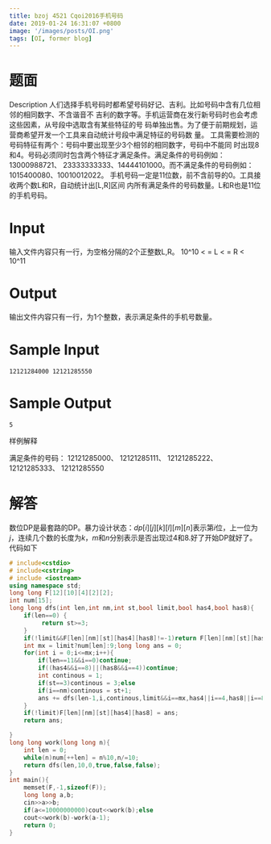 ```yaml
---
title: bzoj 4521 Cqoi2016手机号码
date: 2019-01-24 16:31:07 +0800
image: '/images/posts/OI.png'
tags: [OI, former blog]
---
```


# 题面
Description
人们选择手机号码时都希望号码好记、吉利。比如号码中含有几位相邻的相同数字、不含谐音不
吉利的数字等。手机运营商在发行新号码时也会考虑这些因素，从号段中选取含有某些特征的号
码单独出售。为了便于前期规划，运营商希望开发一个工具来自动统计号段中满足特征的号码数
量。
工具需要检测的号码特征有两个：号码中要出现至少3个相邻的相同数字，号码中不能同
时出现8和4。号码必须同时包含两个特征才满足条件。满足条件的号码例如：13000988721、
23333333333、14444101000。而不满足条件的号码例如：1015400080、10010012022。
手机号码一定是11位数，前不含前导的0。工具接收两个数L和R，自动统计出[L,R]区间
内所有满足条件的号码数量。L和R也是11位的手机号码。
#  Input
输入文件内容只有一行，为空格分隔的2个正整数L,R。
10^10 < =  L < =  R < 10^11
#  Output
输出文件内容只有一行，为1个整数，表示满足条件的手机号数量。

#  Sample Input
```
12121284000 12121285550
```
#  Sample Output
```
5
```
样例解释

满足条件的号码： 12121285000、 12121285111、 12121285222、 12121285333、 12121285550
# 解答
数位DP是最套路的DP。暴力设计状态：$dp[i][j][k][l][m][n]$表示第$i$位，上一位为$j$，连续几个数的长度为$k$，$m$和$n$分别表示是否出现过4和8.好了开始DP就好了。
代码如下
```cpp
# include<cstdio>
# include<cstring>
# include <iostream>
using namespace std;
long long F[12][10][4][2][2];
int num[15];
long long dfs(int len,int nm,int st,bool limit,bool has4,bool has8){
    if(len==0) {
         return st>=3;
    }
    if(!limit&&F[len][nm][st][has4][has8]!=-1)return F[len][nm][st][has4][has8];
    int mx = limit?num[len]:9;long long ans = 0;
    for(int i = 0;i<=mx;i++){
        if(len==11&&i==0)continue;
        if((has4&&i==8)||(has8&&i==4))continue;
        int continous = 1;
        if(st==3)continous = 3;else
        if(i==nm)continous = st+1;
        ans += dfs(len-1,i,continous,limit&&i==mx,has4||i==4,has8||i==8);
    }
    if(!limit)F[len][nm][st][has4][has8] = ans;
    return ans;

}
long long work(long long n){
    int len = 0;
    while(n)num[++len] = n%10,n/=10;
    return dfs(len,10,0,true,false,false);
}
int main(){
    memset(F,-1,sizeof(F));
    long long a,b;
    cin>>a>>b;
    if(a<=10000000000)cout<<work(b);else
    cout<<work(b)-work(a-1);
    return 0;
}
```